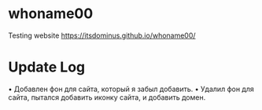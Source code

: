 # whoname00
Testing website
https://itsdominus.github.io/whoname00/

# Update Log

• Добавлен фон для сайта, который я забыл добавить. 
• Удалил фон для сайта, пытался добавить иконку сайта, и добавить домен. 
